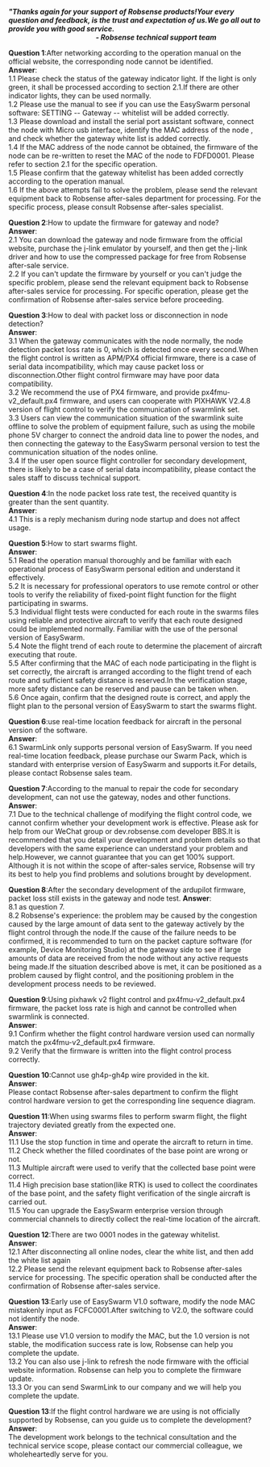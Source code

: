 ***"Thanks again for your support of Robsense products!Your every question and feedback, is the trust and expectation of us.We go all out to provide you with good service.
 &emsp;  &emsp;  &emsp;  &emsp;  &emsp;  &emsp;  &emsp;  &emsp;  &emsp;  &emsp;  &emsp;  &emsp;  &emsp;  &emsp;  &emsp;  &emsp;  &emsp;  &emsp;  &emsp;  &emsp;  &emsp;  &emsp;  &emsp;  &emsp;  &emsp;  &emsp; - Robsense technical support team***
 
 
**Question 1**:After networking according to the operation manual on the official website, the corresponding node cannot be identified.  
**Answer**:  
1.1 Please check the status of the gateway indicator light. If the light is only green, it shall be processed according to section   2.1.If there are other indicator lights, they can be used normally.  
1.2 Please use the manual to see if you can use the EasySwarm personal software: SETTING -- Gateway -- whitelist will be added correctly.  
1.3 Please download and install the serial port assistant software, connect the node with Micro usb interface, identify the MAC address of the node , and check whether the gateway white list is added correctly.  
1.4 If the MAC address of the node cannot be obtained, the firmware of the node can be re-written to reset the MAC of the node to FDFD0001. Please refer to section 2.1 for the specific operation.  
1.5 Please confirm that the gateway whitelist has been added correctly according to the operation manual.  
1.6 If the above attempts fail to solve the problem, please send the relevant equipment back to Robsense after-sales department for processing. For the specific process, please consult Robsense after-sales specialist.  

**Question 2**:How to update the firmware for gateway and node?  
**Answer**:  
2.1 You can download the gateway and node firmware from the official website, purchase the j-link emulator by yourself, and then get the j-link driver and how to use the compressed package for free from Robsense after-sale service.  
2.2 If you can't update the firmware by yourself or you can't judge the specific problem, please send the relevant equipment back to Robsense after-sales service for processing. For specific operation, please get the confirmation of Robsense after-sales service before proceeding.  

**Question 3**:How to deal with packet loss or disconnection in node detection?  
**Answer**:  
3.1 When the gateway communicates with the node normally, the node detection packet loss rate is 0, which is detected once every second.When the flight control is written as APM/PX4 official firmware, there is a case of serial data incompatibility, which may cause packet loss or disconnection.Other flight control firmware may have poor data compatibility.  
3.2 We recommend the use of PX4 firmware, and provide px4fmu-v2_default.px4 firmware, and users can cooperate with PIXHAWK V2.4.8 version of flight control to verify the communication of swarmlink set.  
3.3 Users can view the communication situation of the swarmlink suite offline to solve the problem of equipment failure, such as using the mobile phone 5V charger to connect the android data line to power the nodes, and then connecting the gateway to the EasySwarm personal version to test the communication situation of the nodes online.  
3.4 If the user open source flight controller for secondary development, there is likely to be a case of serial data incompatibility, please contact the sales staff to discuss technical support.  

**Question 4**:In the node packet loss rate test, the received quantity is greater than the sent quantity.  
**Answer**:  
4.1 This is a reply mechanism during node startup and does not affect usage.  

**Question 5**:How to start swarms flight.  
**Answer**:  
5.1 Read the operation manual thoroughly and be familiar with each operational process of EasySwarm personal edition and understand it effectively.  
5.2 It is necessary for professional operators to use remote control or other tools to verify the reliability of fixed-point flight function for the flight participating in swarms.  
5.3 Individual flight tests were conducted for each route in the swarms files using reliable and protective aircraft to verify that each route designed could be implemented normally. Familiar with the use of the personal version of EasySwarm.  
5.4 Note the flight trend of each route to determine the placement of aircraft executing that route.  
5.5 After confirming that the MAC of each node participating in the flight is set correctly, the aircraft is arranged according to the flight trend of each route and sufficient safety distance is reserved.In the verification stage, more safety distance can be reserved and pause can be taken when.  
5.6 Once again, confirm that the designed route is correct, and apply the flight plan to the personal version of EasySwarm to start the swarms flight.  

**Question 6**:use real-time location feedback for aircraft in the personal version of the software.  
**Answer**:  
6.1 SwarmLink only supports personal version of EasySwarm. If you need real-time location feedback, please purchase our Swarm Pack, which is standard with enterprise version of EasySwarm and supports it.For details, please contact Robsense sales team.  

**Question 7**:According to the manual to repair the code for secondary development, can not use the gateway, nodes and other functions.  
**Answer**:  
7.1 Due to the technical challenge of modifying the flight control code, we cannot confirm whether your development work is effective. Please ask for help from our WeChat group or dev.robsense.com developer BBS.It is recommended that you detail your development and problem details so that developers with the same experience can understand your problem and help.However, we cannot guarantee that you can get 100% support. Although it is not within the scope of after-sales service, Robsense will try its best to help you find problems and solutions brought by development.  

**Question 8**:After the secondary development of the ardupilot firmware, packet loss still exists in the gateway and node test.
**Answer**:  
8.1 as question 7.  
8.2 Robsense's experience: the problem may be caused by the congestion caused by the large amount of data sent to the gateway actively by the flight control through the node.If the cause of the failure needs to be confirmed, it is recommended to turn on the packet capture software (for example, Device Monitoring Studio) at the gateway side to see if large amounts of data are received from the node without any active requests being made.If the situation described above is met, it can be positioned as a problem caused by flight control, and the positioning problem in the development process needs to be reviewed.  

**Question 9**:Using pixhawk v2 flight control and px4fmu-v2_default.px4 firmware, the packet loss rate is high and cannot be controlled when swarmlink is connected.  
**Answer**:  
9.1 Confirm whether the flight control hardware version used can normally match the px4fmu-v2_default.px4 firmware.  
9.2 Verify that the firmware is written into the flight control process correctly.  

**Question 10**:Cannot use gh4p-gh4p wire provided in the kit.  
**Answer**:  
Please contact Robsense after-sales department to confirm the flight control hardware version to get the corresponding line sequence diagram.  

**Question 11**:When using swarms files to perform swarm flight, the flight trajectory deviated greatly from the expected one.  
**Answer**:  
11.1 Use the stop function in time and operate the aircraft to return in time.  
11.2 Check whether the filled coordinates of the base point are wrong or not.  
11.3 Multiple aircraft were used to verify that the collected base point were correct.  
11.4 High precision base station(like RTK) is used to collect the coordinates of the base point, and the safety flight verification of the single aircraft is carried out.  
11.5 You can upgrade the EasySwarm enterprise version through commercial channels to directly collect the real-time location of the aircraft.  

**Question 12**:There are two 0001 nodes in the gateway whitelist.  
**Answer**:  
12.1 After disconnecting all online nodes, clear the white list, and then add the white list again  
12.2 Please send the relevant equipment back to Robsense after-sales service for processing. The specific operation shall be conducted after the confirmation of Robsense after-sales service.  

**Question 13**:Early use of EasySwarm V1.0 software, modify the node MAC mistakenly input as FCFC0001.After switching to V2.0, the software could not identify the node.  
**Answer**:  
13.1 Please use V1.0 version to modify the MAC, but the 1.0 version is not stable, the modification success rate is low, Robsense can help you complete the update.  
13.2 You can also use j-link to refresh the node firmware with the official website information. Robsense can help you to complete the firmware update.  
13.3 Or you can send SwarmLink to our company and we will help you complete the update.  

**Question 13**:If the flight control hardware we are using is not officially supported by Robsense, can you guide us to complete the development?  
**Answer**:  
The development work belongs to the technical consultation and the technical service scope, please contact our commercial colleague, we wholeheartedly serve for you.  